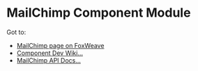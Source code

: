 # MailChimp Component Module
Got to:

* [MailChimp page on FoxWeave](http://www.foxweave.com/apps-and-dbs/mailchimp/)
* [Component Dev Wiki...](https://github.com/FoxWeave/components/wiki/FoxWeave%20Component%20Dev%20Wiki)
* [MailChimp API Docs...](http://apidocs.mailchimp.com/api/how-to/serializing.php)
